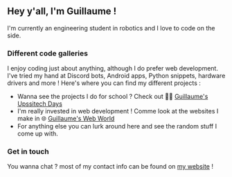 ## Hey y'all, I'm Guillaume !

I'm currently an engineering student in robotics and I love to code on the side.

### Different code galleries

I enjoy coding just about anything, although I do prefer web development. I've tried my hand at Discord bots, Android apps, Python snippets, hardware drivers and more ! Here's where you can find my different projects :

- Wanna see the projects I do for school ? Check out 🧑‍🏫 [Guillaume's Upssitech Days](https://github.com/gui-upssitech)
- I'm really invested in web development ! Comme look at the websites I make in 🌐 [Guillaume's Web World](https://github.com/gui-websites)
- For anything else you can lurk around here and see the random stuff I come up with.


### Get in touch

You wanna chat ? most of my contact info can be found on [my website](https://guillaume-prog.com) !
